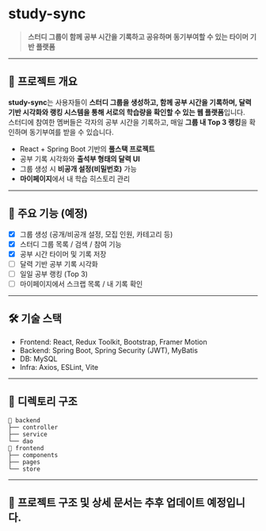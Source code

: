 # study-sync

> **스터디 그룹이 함께 공부 시간을 기록하고 공유하며 동기부여할 수 있는 타이머 기반 플랫폼**

---

## 📌 프로젝트 개요

**study-sync**는 사용자들이 **스터디 그룹을 생성하고, 함께 공부 시간을 기록하며, 달력 기반 시각화와 랭킹 시스템을 통해 서로의 학습량을 확인할 수 있는 웹 플랫폼**입니다.  
스터디에 참여한 멤버들은 각자의 공부 시간을 기록하고, 매일 **그룹 내 Top 3 랭킹**을 확인하며 동기부여를 받을 수 있습니다.

- React + Spring Boot 기반의 **풀스택 프로젝트**
- 공부 기록 시각화와 **출석부 형태의 달력 UI**
- 그룹 생성 시 **비공개 설정(비밀번호)** 가능
- **마이페이지**에서 내 학습 히스토리 관리

---

## 📅 주요 기능 (예정)

- [x] 그룹 생성 (공개/비공개 설정, 모집 인원, 카테고리 등)
- [x] 스터디 그룹 목록 / 검색 / 참여 기능
- [x] 공부 시간 타이머 및 기록 저장
- [ ] 달력 기반 공부 기록 시각화
- [ ] 일일 공부 랭킹 (Top 3)
- [ ] 마이페이지에서 스크랩 목록 / 내 기록 확인

---

## 🛠️ 기술 스택

- Frontend: React, Redux Toolkit, Bootstrap, Framer Motion
- Backend: Spring Boot, Spring Security (JWT), MyBatis
- DB: MySQL
- Infra: Axios, ESLint, Vite

---

## 📂 디렉토리 구조
```
📁 backend
├── controller
├── service
└── dao
📁 frontend
├── components
├── pages
└── store
```

---

## 📍 프로젝트 구조 및 상세 문서는 추후 업데이트 예정입니다.
